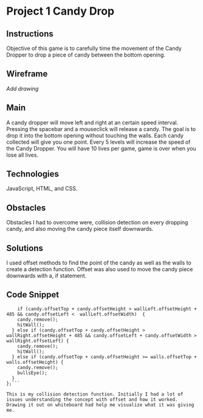 # Project 1 Candy Drop


## Instructions
Objective of this game is to carefully time the movement of the Candy Dropper to drop a piece of candy between the bottom opening.

## Wireframe
*Add drawing*


## Main
A candy dropper will move left and right at an certain speed interval. Pressing the spacebar and a mouseclick will release a candy. The goal is to drop it into the bottom opening without touching the walls. Each candy collected will give you one point. Every 5 levels will increase the speed of the Candy Dropper. You will have 10 lives per game, game is over when you lose all lives.

## Technologies
JavaScript, HTML, and CSS.

## Obstacles
Obstacles I had to overcome were, collision detection on every dropping candy, and also moving the candy piece itself downwards.

## Solutions
I used offset methods to find the point of the candy as well as the walls to create a detection function. Offset was also used to move the candy piece downwards with a, if statement.

## Code Snippet

```const collisionDetection = (candy) => {
    if (candy.offsetTop + candy.offsetHeight > wallLeft.offsetHeight + 485 && candy.offsetLeft <  wallLeft.offsetWidth)  {
    candy.remove();
    hitWall();
  } else if (candy.offsetTop + candy.offsetHeight > wallRight.offsetHeight + 485 && candy.offsetLeft + candy.offsetWidth > wallRight.offsetLeft) {
    candy.remove();
    hitWall();
  } else if (candy.offsetTop + candy.offsetHeight >= walls.offsetTop + walls.offsetHeight) {
    candy.remove();
    bullsEye();
  }
};```

This is my collision detection function. Initially I had a lot of issues understanding the concept with offset and how it worked. Drawing it out on whiteboard had help me visualize what it was giving me.
